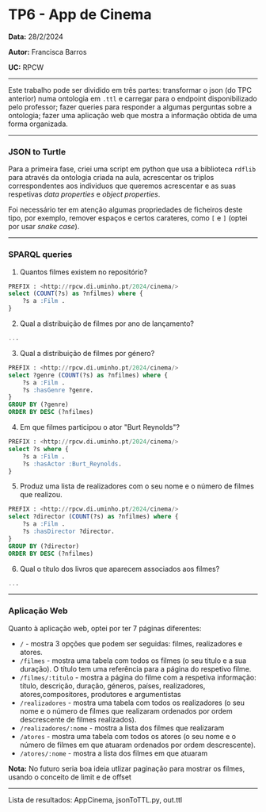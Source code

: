 # TP6  - App de Cinema
__Data:__ 28/2/2024

__Autor:__ Francisca Barros

__UC:__ RPCW

---

Este trabalho pode ser dividido em três partes: transformar o json (do TPC anterior) numa ontologia em `.ttl` e carregar para o endpoint disponibilizado pelo professor; fazer queries para responder a algumas perguntas sobre a ontologia; fazer uma aplicação web que mostra a informação obtida de uma forma organizada.


---

### JSON to Turtle

Para a primeira fase, criei uma script em python que usa a biblioteca `rdflib` para através da ontologia criada na aula, acrescentar os triplos correspondentes aos individuos que queremos acrescentar e as suas respetivas *data properties* e *object properties*.

Foi necessário ter em atenção algumas propriedades de ficheiros deste tipo, por exemplo, remover espaços e certos carateres, como `[` e `]` (optei por usar *snake case*).

---

### SPARQL queries


1. Quantos filmes existem no repositório?

```sql
PREFIX : <http://rpcw.di.uminho.pt/2024/cinema/>
select (COUNT(?s) as ?nfilmes) where {
    ?s a :Film .
}
```


2. Qual a distribuição de filmes por ano de lançamento?



```sql
...
```

3. Qual a distribuição de filmes por género?



```sql
PREFIX : <http://rpcw.di.uminho.pt/2024/cinema/>
select ?genre (COUNT(?s) as ?nfilmes) where {
    ?s a :Film .
    ?s :hasGenre ?genre.
} 
GROUP BY (?genre)
ORDER BY DESC (?nfilmes)
```

4. Em que filmes participou o ator "Burt Reynolds"?


```sql
PREFIX : <http://rpcw.di.uminho.pt/2024/cinema/>
select ?s where {
    ?s a :Film .
    ?s :hasActor :Burt_Reynolds.
} 
```

5. Produz uma lista de realizadores com o seu nome e o número de filmes que realizou.


```sql
PREFIX : <http://rpcw.di.uminho.pt/2024/cinema/>
select ?director (COUNT(?s) as ?nfilmes) where {
    ?s a :Film .
    ?s :hasDirector ?director.
} 
GROUP BY (?director)
ORDER BY DESC (?nfilmes)
```

6. Qual o título dos livros que aparecem associados aos filmes?


```sql
...
```

---

### Aplicação Web

Quanto à aplicação web, optei por ter 7 páginas diferentes:
-   `/` - mostra 3 opções que podem ser seguidas: filmes, realizadores e atores.
-   `/filmes` - mostra uma tabela com todos os filmes (o seu titulo e a sua duração). O título tem uma referência para a página do respetivo filme.
-  `/filmes/:titulo` - mostra a página do filme com a respetiva informação: título, descrição, duração, géneros, países, realizadores, atores,compositores, produtores e argumentistas
-  `/realizadores` - mostra uma tabela com todos os realizadores (o seu nome e o número de filmes que realizaram ordenados por ordem descrescente de filmes realizados). 
-  `/realizadores/:nome` - mostra a lista dos filmes que realizaram
-  `/atores` - mostra uma tabela com todos os atores (o seu nome e o número de filmes em que atuaram ordenados por ordem descrescente).
-  `/atores/:nome` - mostra a lista dos filmes em que atuaram


**Nota:** No futuro seria boa ideia utlizar paginação para mostrar os filmes, usando o conceito de limit e de offset






---

Lista de resultados: AppCinema, jsonToTTL.py, out.ttl

